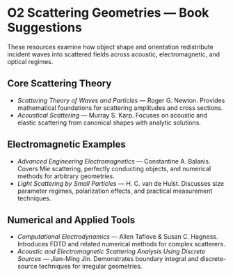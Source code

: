 # O2 Scattering Geometries — Book Suggestions

These resources examine how object shape and orientation redistribute incident waves into scattered fields across acoustic, electromagnetic, and optical regimes.

## Core Scattering Theory
- *Scattering Theory of Waves and Particles* — Roger G. Newton. Provides mathematical foundations for scattering amplitudes and cross sections.
- *Acoustical Scattering* — Murray S. Karp. Focuses on acoustic and elastic scattering from canonical shapes with analytic solutions.

## Electromagnetic Examples
- *Advanced Engineering Electromagnetics* — Constantine A. Balanis. Covers Mie scattering, perfectly conducting objects, and numerical methods for arbitrary geometries.
- *Light Scattering by Small Particles* — H. C. van de Hulst. Discusses size parameter regimes, polarization effects, and practical measurement techniques.

## Numerical and Applied Tools
- *Computational Electrodynamics* — Allen Taflove & Susan C. Hagness. Introduces FDTD and related numerical methods for complex scatterers.
- *Acoustic and Electromagnetic Scattering Analysis Using Discrete Sources* — Jian-Ming Jin. Demonstrates boundary integral and discrete-source techniques for irregular geometries.
